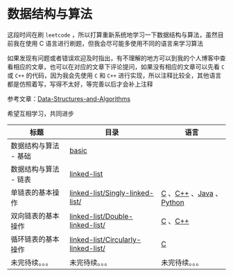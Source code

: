 # 数据结构与算法

这段时间在刷 `leetcode` ，所以打算重新系统地学习一下数据结构与算法，虽然目前我在使用 C 语言进行刷题，但我会尽可能多使用不同的语言来学习算法

如果发现有问题或者错误欢迎及时指出，有不理解的地方可以到我的个人博客中查看相应的文章，也可以在对应的文章下评论提问，如果没有相应的文章可以先看 `C` 或 `C++` 的代码，因为我会先使用 `C` 和 `C++` 进行实现，所以注释比较全，其他语言都是仿照着写，写得不太好，等完善以后才会补上注释

参考文章：[Data-Structures-and-Algorithms](https://jesspig.github.io/blog/categories/Data-Structures-and-Algorithms/) 

希望互相学习，共同进步

| 标题                  | 目录                                                         | 语言                                                         |
| --------------------- | ------------------------------------------------------------ | ------------------------------------------------------------ |
| 数据结构与算法 - 基础 | [basic](https://github.com/jesspig/data-structures-and-algorithms/tree/main/basic) |                                                              |
| 数据结构与算法 - 链表 | [linked-list](https://github.com/jesspig/data-structures-and-algorithms/tree/main/linked-list) |                                                              |
| 单链表的基本操作      | [linked-list/Singly-linked-list/](https://github.com/jesspig/data-structures-and-algorithms/tree/main/linked-list/Singly-linked-list/) | [C](https://github.com/jesspig/data-structures-and-algorithms/tree/main/linked-list/Singly-linked-list/C) 、[C++](https://github.com/jesspig/data-structures-and-algorithms/tree/main/linked-list/Singly-linked-list/C++) 、[Java](https://github.com/jesspig/data-structures-and-algorithms/tree/main/linked-list/Singly-linked-list/Java) 、[Python](https://github.com/jesspig/data-structures-and-algorithms/tree/main/linked-list/Singly-linked-list/Python) |
| 双向链表的基本操作    | [linked-list/Double-linked-list/](https://github.com/jesspig/data-structures-and-algorithms/blob/main/linked-list/Double-linked-list/) | [C](https://github.com/jesspig/data-structures-and-algorithms/blob/main/linked-list/Double-linked-list/C) 、[C++](https://github.com/jesspig/data-structures-and-algorithms/blob/main/linked-list/Double-linked-list/C++) |
| 循环链表的基本操作    | [linked-list/Circularly-linked-list/](https://github.com/jesspig/data-structures-and-algorithms/blob/main/linked-list/Circularly-linked-list/) | [C](https://github.com/jesspig/data-structures-and-algorithms/tree/main/linked-list/Circularly-linked-list/C) |
| 未完待续。。。        | 未完待续。。。                                               | 未完待续。。。                                               |

